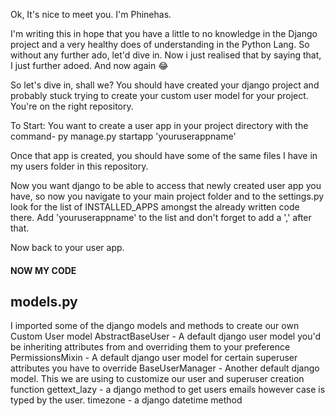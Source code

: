 Ok, It's nice to meet you. I'm Phinehas.

I'm writing this in hope that you have a little to no knowledge in the Django project and a very healthy does of understanding in the Python Lang. 
So without any further ado, let'd dive in. Now i just realised that by saying that, I just further adoed. And now again 😂 

So let's dive in, shall we?
You should have created your django project and probably stuck trying to create your custom user model for your project. You're on the right repository.

To Start:
You want to create a user app in your project directory with the command- py manage.py startapp 'youruserappname'

Once that app is created, you should have some of the same files I have in my users folder in this repository.

Now you want django to be able to access that newly created user app you have, so now you navigate to your main project folder and to the settings.py
look for the list of INSTALLED_APPS amongst the already written code there.
Add 'youruserappname' to the list and don't forget to add a ',' after that.

Now back to your user app.

#### NOW MY CODE

## models.py

I imported some of the django models and methods to create our own Custom User model
AbstractBaseUser - A default django user model you'd be inheriting attributes from and overriding them to your preference
PermissionsMixin - A default django user model for certain superuser attributes you have to override 
BaseUserManager - Another default django model. This we are using to customize our user and superuser creation function
gettext_lazy - a django method to get users emails however case is typed by the user.
timezone - a django datetime method
